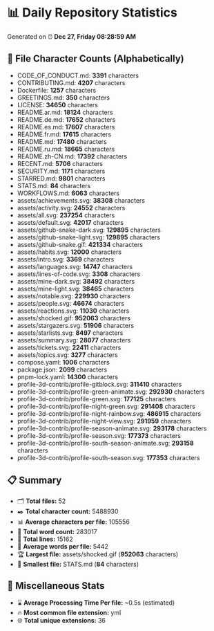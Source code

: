 # 📊 Daily Repository Statistics
Generated on ⏰ **Dec 27, Friday 08:28:59 AM**

## 📂 File Character Counts (Alphabetically)
- CODE_OF_CONDUCT.md: **3391** characters
- CONTRIBUTING.md: **4207** characters
- Dockerfile: **1257** characters
- GREETINGS.md: **350** characters
- LICENSE: **34650** characters
- README.ar.md: **18124** characters
- README.de.md: **17652** characters
- README.es.md: **17607** characters
- README.fr.md: **17615** characters
- README.md: **17480** characters
- README.ru.md: **18665** characters
- README.zh-CN.md: **17392** characters
- RECENT.md: **5706** characters
- SECURITY.md: **1171** characters
- STARRED.md: **9801** characters
- STATS.md: **84** characters
- WORKFLOWS.md: **6063** characters
- assets/achievements.svg: **38308** characters
- assets/activity.svg: **24552** characters
- assets/all.svg: **237254** characters
- assets/default.svg: **42017** characters
- assets/github-snake-dark.svg: **129895** characters
- assets/github-snake-light.svg: **129895** characters
- assets/github-snake.gif: **421334** characters
- assets/habits.svg: **12000** characters
- assets/intro.svg: **3369** characters
- assets/languages.svg: **14747** characters
- assets/lines-of-code.svg: **3308** characters
- assets/mine-dark.svg: **38492** characters
- assets/mine-light.svg: **38465** characters
- assets/notable.svg: **229930** characters
- assets/people.svg: **46674** characters
- assets/reactions.svg: **11030** characters
- assets/shocked.gif: **952063** characters
- assets/stargazers.svg: **51906** characters
- assets/starlists.svg: **8497** characters
- assets/summary.svg: **28077** characters
- assets/tickets.svg: **22411** characters
- assets/topics.svg: **3277** characters
- compose.yaml: **1006** characters
- package.json: **2099** characters
- pnpm-lock.yaml: **14300** characters
- profile-3d-contrib/profile-gitblock.svg: **311410** characters
- profile-3d-contrib/profile-green-animate.svg: **292930** characters
- profile-3d-contrib/profile-green.svg: **177125** characters
- profile-3d-contrib/profile-night-green.svg: **291408** characters
- profile-3d-contrib/profile-night-rainbow.svg: **486915** characters
- profile-3d-contrib/profile-night-view.svg: **291959** characters
- profile-3d-contrib/profile-season-animate.svg: **293178** characters
- profile-3d-contrib/profile-season.svg: **177373** characters
- profile-3d-contrib/profile-south-season-animate.svg: **293158** characters
- profile-3d-contrib/profile-south-season.svg: **177353** characters

## 📋 Summary
- 🗂️ **Total files:** 52
- ✒️ **Total character count:** 5488930
- 📊 **Average characters per file:** 105556
- 📝 **Total word count:** 283017
- 🧾 **Total lines:** 15162
- 📐 **Average words per file:** 5442
- 🏆 **Largest file:** assets/shocked.gif (**952063** characters)
- 🥉 **Smallest file:** STATS.md (**84** characters)

## 🌟 Miscellaneous Stats
- ⌛ **Average Processing Time Per file:** ~0.5s (estimated)
- 🔥 **Most common file extension:** yml
- 🌐 **Total unique extensions:** 36
